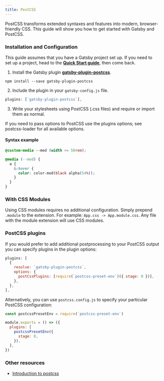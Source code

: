 ```yaml
---
title: PostCSS
---
```


PostCSS transforms extended syntaxes and features into modern, browser-friendly CSS. This guide will show you how to get started with Gatsby and PostCSS.

### Installation and Configuration

This guide assumes that you have a Gatsby project set up. If you need to set up a project, head to the [**Quick Start guide**](https://www.gatsbyjs.org/docs), then come back.

1.  Install the Gatsby plugin [**gatsby-plugin-postcss**](https://github.com/gatsbyjs/gatsby/tree/master/packages/gatsby-plugin-postcss).

`npm install --save gatsby-plugin-postcss`

2.  Include the plugin in your `gatsby-config.js` file.

```javascript:title=gatsby-config.js
plugins: [`gatsby-plugin-postcss`],
```

3.  Write your stylesheets using PostCSS (.css files) and require or import them as normal.

If you need to pass options to PostCSS use the plugins options; see postcss-loader for all available options.

#### Syntax example

```css
@custom-media --med (width <= 50rem);

@media (--med) {
  a {
    &:hover {
      color: color-mod(black alpha(54%));
    }
  }
}
```

### With CSS Modules

Using CSS modules requires no additional configuration. Simply prepend `.module` to the extension. For example: `App.css -> App.module.css`. Any file with the module extension will use CSS modules.

### PostCSS plugins

If you would prefer to add additional postprocessing to your PostCSS output you can specify plugins in the plugin options:

```javascript:title=gatsby-config.js
plugins: [
  {
    resolve: `gatsby-plugin-postcss`,
    options: {
      postCssPlugins: [require(`postcss-preset-env`)({ stage: 0 })],
    },
  },
],
```

Alternatively, you can use `postcss.config.js` to specify your particular PostCSS configuration:

```javascript:title=postcss.config.js
const postcssPresetEnv = require(`postcss-preset-env`)

module.exports = () => ({
  plugins: [
    postcssPresetEnv({
      stage: 0,
    }),
  ],
})
```

### Other resources

- [Introduction to postcss](https://www.smashingmagazine.com/2015/12/introduction-to-postcss/)
